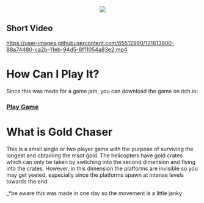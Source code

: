 <div style="text-align:center"><img src="https://user-images.githubusercontent.com/65512990/121615569-3536f580-ca2f-11eb-93af-f0a802eb416e.png" /></div>

## Short Video

https://user-images.githubusercontent.com/65512990/121613900-88a74480-ca2b-11eb-94d5-8f11054a83e2.mp4

# How Can I Play It?
Since this was made for a game jam, you can download the game on itch.io:

### [Play Game](https://treixatek.itch.io/gold-chaser)

# What is Gold Chaser
This is a small single or two player game with the purpose of surviving the longest and obtaining the msot gold. The helicopters have gold crates which can only be taken by switching into the second dimension and flying into the crates. However, in this dimension the platforms are invisible so you may get yeeted, especially since the platforms spawn at intense levels towards the end.

_*be aware this was made in one day so the movement is a little janky
